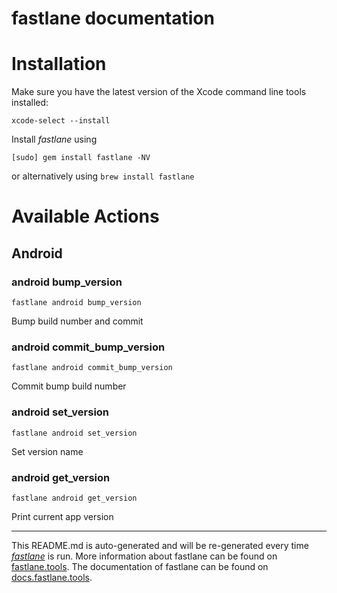 fastlane documentation
================
# Installation

Make sure you have the latest version of the Xcode command line tools installed:

```
xcode-select --install
```

Install _fastlane_ using
```
[sudo] gem install fastlane -NV
```
or alternatively using `brew install fastlane`

# Available Actions
## Android
### android bump_version
```
fastlane android bump_version
```
Bump build number and commit
### android commit_bump_version
```
fastlane android commit_bump_version
```
Commit bump build number
### android set_version
```
fastlane android set_version
```
Set version name
### android get_version
```
fastlane android get_version
```
Print current app version

----

This README.md is auto-generated and will be re-generated every time [_fastlane_](https://fastlane.tools) is run.
More information about fastlane can be found on [fastlane.tools](https://fastlane.tools).
The documentation of fastlane can be found on [docs.fastlane.tools](https://docs.fastlane.tools).
